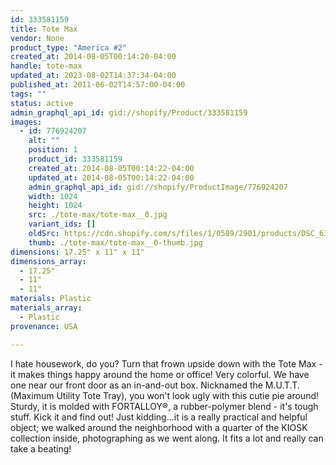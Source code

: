 ```yaml
---
id: 333581159
title: Tote Max
vendor: None
product_type: "America #2"
created_at: 2014-08-05T00:14:20-04:00
handle: tote-max
updated_at: 2023-08-02T14:37:34-04:00
published_at: 2011-06-02T14:57:00-04:00
tags: ""
status: active
admin_graphql_api_id: gid://shopify/Product/333581159
images:
  - id: 776924207
    alt: ""
    position: 1
    product_id: 333581159
    created_at: 2014-08-05T00:14:22-04:00
    updated_at: 2014-08-05T00:14:22-04:00
    admin_graphql_api_id: gid://shopify/ProductImage/776924207
    width: 1024
    height: 1024
    src: ./tote-max/tote-max__0.jpg
    variant_ids: []
    oldSrc: https://cdn.shopify.com/s/files/1/0589/2901/products/DSC_6362_tooltote.jpeg?v=1407212062
    thumb: ./tote-max/tote-max__0-thumb.jpg
dimensions: 17.25" x 11" x 11"
dimensions_array:
  - 17.25"
  - 11"
  - 11"
materials: Plastic
materials_array:
  - Plastic
provenance: USA

---
```


I hate housework, do you? Turn that frown upside down with the Tote Max - it makes things happy around the home or office! Very colorful. We have one near our front door as an in-and-out box. Nicknamed the M.U.T.T. (Maximum Utility Tote Tray), you won't look ugly with this cutie pie around! Sturdy, it is molded with FORTALLOY®, a rubber-polymer blend - it's tough stuff. Kick it and find out! Just kidding...it is a really practical and helpful object; we walked around the neighborhood with a quarter of the KIOSK collection inside, photographing as we went along. It fits a lot and really can take a beating!